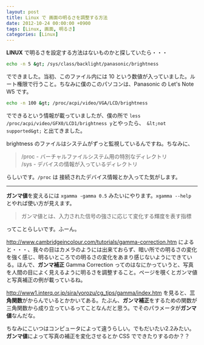 ```yaml
---
layout: post
title: Linux で 画面の明るさを調整する方法
date: 2012-10-24 00:00:00 +0900
tags: [Linux, 画面, 明るさ]
categories: [Linux]
---
```


<strong>LINUX</strong> で明るさを設定する方法はないものかと探していたら・・・

```sh
echo -n 5 &gt; /sys/class/backlight/panasonic/brightness
```

でできました。当初、このファイル内には 10 という数値が入っていました。ルート権限で行うこと。ちなみに僕のこのパソコンは、Panasonic の Let's Note W5 です。

```sh
echo -n 100 &gt; /proc/acpi/video/VGA/LCD/brightness
```

でできるという情報が載っていましたが、僕の所で `less /proc/acpi/video/GFX0/LCD1/brightness y`とやったら、　`&lt;not supported&gt;` と出てきました。

brightness のファイルはシステムがずっと監視しているんですね。ちなみに、

<blockquote><p>/proc - バーチャルファイルシステム用の特別なディレクトリ
<br/ >
/sys - デバイスの情報が入っているディレクトリ</p></blockquote>

らしいです。`/proc` は 接続されたデバイス情報とか入ってた気がします。
<hr />

<strong>ガンマ値</strong>を変えるには `xgamma -gamma 0.5` みたいにやります。`xgamma --help` とやれば使い方が見えます。

<blockquote><p>ガンマ値とは、入力された信号の強さに応じて変化する輝度を表す指標</p></blockquote>

ってことらしいです。ふーん。

http://www.cambridgeincolour.com/tutorials/gamma-correction.htm によると・・・、我々の目はカメラのようには出来ておらず、暗い所での明るさの変化を強く感じ、明るいところでの明るさの変化をあまり感じないようにできている。ほんで、<strong>ガンマ補正</strong> Gamma Correction ってのはなにかっていうと、写真を人間の目によく見えるように明るさを調整すること。ページを覗くとガンマ値と写真補正の例が載っているね。

http://www1.interq.or.jp/sira/yorozu/cg_tips/gamma/index.htm を見ると、<strong>三角関数</strong>がからんでいるとかかいてある。たぶん、<strong>ガンマ補正</strong>をするための関数が三角関数から成り立っているってことなんだと思う。でそのパラメータが<strong>ガンマ値</strong>なんだな。

ちなみにこいつはコンピュータによって違うらしい。でもだいたい2.2みたい。<strong>ガンマ値</strong>によって写真の補正を変化させるとか CSS でできたりするのか？？
